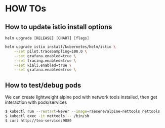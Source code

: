 # HOW TOs

## How to update istio install options
`helm upgrade [RELEASE] [CHART] [flags]`
```bash
helm upgrade istio install/kubernetes/helm/istio \
    --set pilot.traceSampling=100.0 \
    --set grafana.enabled=true \
    --set tracing.enabled=true \
    --set kiali.enabled=true \
    --set grafana.enabled=true \
```

## How to test/debug pods
We can create lightweight alpine pod with network tools installed, then get interaction with pods/services
```bash
$ kubectl run --restart=Never --image=raesene/alpine-nettools nettools
$ kubectl exec -it nettools -- /bin/sh
$ curl http://tea-service:9080
```
